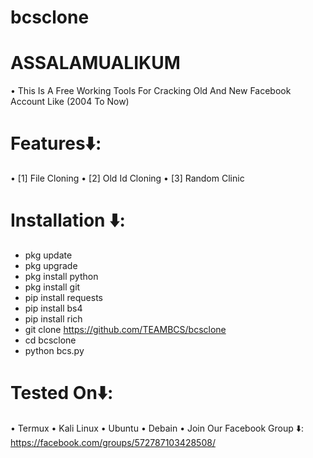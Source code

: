 # bcsclone
# ASSALAMUALIKUM
• This Is A Free Working Tools For Cracking Old And New Facebook Account Like (2004 To Now)

# Features⬇️:
• [1] File Cloning
• [2] Old Id Cloning
• [3] Random Clinic

# Installation ⬇️:
* pkg update
* pkg upgrade
* pkg install python
* pkg install git
* pip install requests
* pip install bs4
* pip install rich
* git clone https://github.com/TEAMBCS/bcsclone
* cd bcsclone
* python bcs.py

# Tested On⬇️:
• Termux
• Kali Linux
• Ubuntu
• Debain
• Join Our Facebook Group ⬇️:
https://facebook.com/groups/572787103428508/
